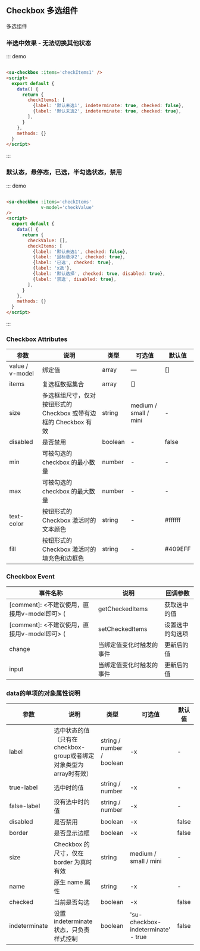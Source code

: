 ## Checkbox 多选组件

多选组件

### 半选中效果 - 无法切换其他状态

::: demo

```html

<su-checkbox :items='checkItems1' />
<script>
  export default {
    data() {
      return {
        checkItems1: [
          {label: '默认未选1', indeterminate: true, checked: false},
          {label: '默认未选2', indeterminate: true, checked: true},
        ],
      }
    },
    methods: {}
  }
</script>
```

:::

### 默认态，悬停态，已选，半勾选状态，禁用

::: demo

```html

<su-checkbox :items='checkItems'
             v-model='checkValue'
/>
<script>
  export default {
    data() {
      return {
        checkValue: [],
        checkItems: [
          {label: '默认未选1', checked: false},
          {label: '鼠标悬浮2', checked: true},
          {label: '已选', checked: true},
          {label: 'x选'},
          {label: '默认选择', checked: true, disabled: true},
          {label: '禁选', disabled: true},
        ],
      }
    },
    methods: {}
  }
</script>
```

:::

### Checkbox Attributes

| 参数      | 说明          | 类型      | 可选值                           | 默认值  |
|---------- |-------------- |---------- |--------------------------------  |-------- |
| value / v-model | 绑定值 | array | — | [] |
| items | 复选框数据集合 | array | [] |
| size | 多选框组尺寸，仅对按钮形式的 Checkbox 或带有边框的 Checkbox 有效 | string | medium / small / mini     | - |
| disabled | 是否禁用 | boolean | - | false |
| min | 可被勾选的 checkbox 的最小数量 | number | - | - |
| max | 可被勾选的 checkbox 的最大数量 | number | - | - |
| text-color | 按钮形式的 Checkbox 激活时的文本颜色 | string | - | #ffffff |
| fill | 按钮形式的 Checkbox 激活时的填充色和边框色 | string | - | #409EFF |

### Checkbox Event

| 事件名称 | 说明 | 回调参数 | 
|---------- |-------------- |---------- |
[comment]: <不建议使用，直接用v-model即可> (| getCheckedItems | 获取选中的值 | —    |)
[comment]: <不建议使用，直接用v-model即可> (| setCheckedItems | 设置选中的勾选项 | - |)
| change | 当绑定值变化时触发的事件    | 更新后的值 |
| input | 当绑定值变化时触发的事件    | 更新后的值 |

### data的单项的对象属性说明

| 参数      | 说明          | 类型      | 可选值                           | 默认值  |
|---------- |-------------- |---------- |--------------------------------  |-------- |
| label | 选中状态的值（只有在checkbox-group或者绑定对象类型为array时有效） | string / number / boolean | -x | - |
| true-label | 选中时的值 | string / number | -x | - |
| false-label | 没有选中时的值 | string / number | -x | - |
| disabled | 是否禁用 | boolean | -x | false |
| border | 是否显示边框 | boolean | -x | false |
| size | Checkbox 的尺寸，仅在 border 为真时有效 | string | medium / small / mini | - |
| name | 原生 name 属性 | string | -x | - |
| checked | 当前是否勾选 | boolean | -x | false |
| indeterminate | 设置 indeterminate 状态，只负责样式控制 | boolean | 'su-checkbox-indeterminate' - true | false |


